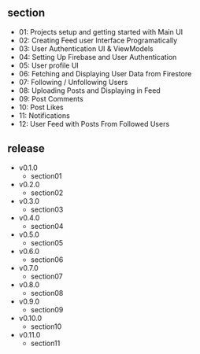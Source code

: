 ## section

- 01: Projects setup and getting started with Main UI
- 02: Creating Feed user Interface Programatically
- 03: User Authentication UI & ViewModels
- 04: Setting Up Firebase and User Authentication
- 05: User profile UI
- 06: Fetching and Displaying User Data from Firestore
- 07: Following / Unfollowing Users
- 08: Uploading Posts and Displaying in Feed
- 09: Post Comments
- 10: Post Likes
- 11: Notifications
- 12: User Feed with Posts From Followed Users

## release

- v0.1.0
  - section01
- v0.2.0
  - section02
- v0.3.0
  - section03
- v0.4.0
  - section04
- v0.5.0
  - section05
- v0.6.0
  - section06
- v0.7.0
  - section07
- v0.8.0
  - section08
- v0.9.0
  - section09
- v0.10.0
  - section10
- v0.11.0
  - section11
